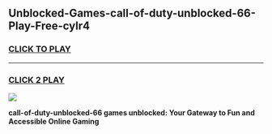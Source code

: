 
## Unblocked-Games-call-of-duty-unblocked-66-Play-Free-cylr4
<h3>
<a href="https://premium76.site?title=call-of-duty-unblocked-66&ref=21A">CLICK TO PLAY</a></h3>
<hr>

<h3>
<a href="https://premium76.site?title=call-of-duty-unblocked-66&ref=21A">CLICK 2 PLAY</a>
  
</h3>

<a href="https://premium76.site?title=call-of-duty-unblocked-66&ref=21A"><img src="https://clearcache.store/games.png"></a>


**call-of-duty-unblocked-66 games unblocked: Your Gateway to Fun and Accessible Online Gaming**
